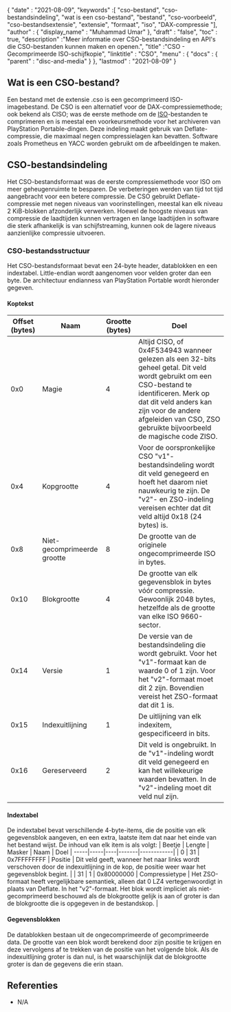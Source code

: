 {
  "date" : "2021-08-09",
  "keywords" :[ "cso-bestand", "cso-bestandsindeling", "wat is een cso-bestand", "bestand", "cso-voorbeeld", "cso-bestandsextensie", "extensie", "formaat", "iso", "DAX-compressie "],
  "author" : {
    "display_name" : "Muhammad Umar"
},
  "draft" : "false",
   "toc" : true,
  "description" :"Meer informatie over CSO-bestandsindeling en API's die CSO-bestanden kunnen maken en openen.",
  "title" :"CSO - Gecomprimeerde ISO-schijfkopie",
  "linktitle" : "CSO",
  "menu" : {
    "docs" : {
      "parent" : "disc-and-media"
}
},
  "lastmod" : "2021-08-09"
}

## Wat is een CSO-bestand?

Een bestand met de extensie .cso is een gecomprimeerd ISO-imagebestand. De CSO is een alternatief voor de DAX-compressiemethode; ook bekend als CISO; was de eerste methode om de [ISO](/nl/compression/iso/)-bestanden te comprimeren en is meestal een voorkeursmethode voor het archiveren van PlayStation Portable-dingen. Deze indeling maakt gebruik van Deflate-compressie, die maximaal negen compressielagen kan bevatten. Software zoals Prometheus en YACC worden gebruikt om de afbeeldingen te maken.

## CSO-bestandsindeling

Het CSO-bestandsformaat was de eerste compressiemethode voor ISO om meer geheugenruimte te besparen. De verbeteringen werden van tijd tot tijd aangebracht voor een betere compressie. De CSO gebruikt Deflate-compressie met negen niveaus van voorinstellingen, meestal kan elk niveau 2 KiB-blokken afzonderlijk verwerken. Hoewel de hoogste niveaus van compressie de laadtijden kunnen vertragen en lange laadtijden in software die sterk afhankelijk is van schijfstreaming, kunnen ook de lagere niveaus aanzienlijke compressie uitvoeren.

### CSO-bestandsstructuur

Het CSO-bestandsformaat bevat een 24-byte header, datablokken en een indextabel. Little-endian wordt aangenomen voor velden groter dan een byte. De architectuur endianness van PlayStation Portable wordt hieronder gegeven.

#### Koptekst

| Offset (bytes) | Naam | Grootte (bytes) | Doel |
----------|----------|--------------|---------|
| 0x0 | Magie | 4 | Altijd CISO, of 0x4F534943 wanneer gelezen als een 32-bits geheel getal. Dit veld wordt gebruikt om een CSO-bestand te identificeren. Merk op dat dit veld anders kan zijn voor de andere afgeleiden van CSO, ZSO gebruikte bijvoorbeeld de magische code ZISO. |
| 0x4 | Kopgrootte | 4 | Voor de oorspronkelijke CSO "v1"-bestandsindeling wordt dit veld genegeerd en hoeft het daarom niet nauwkeurig te zijn. De "v2"- en ZSO-indeling vereisen echter dat dit veld altijd 0x18 (24 bytes) is. |
| 0x8 | Niet-gecomprimeerde grootte | 8 | De grootte van de originele ongecomprimeerde ISO in bytes. |
| 0x10 | Blokgrootte | 4 | De grootte van elk gegevensblok in bytes vóór compressie. Gewoonlijk 2048 bytes, hetzelfde als de grootte van elke ISO 9660-sector. |
| 0x14 | Versie | 1 | De versie van de bestandsindeling die wordt gebruikt. Voor het "v1"-formaat kan de waarde 0 of 1 zijn. Voor het "v2"-formaat moet dit 2 zijn. Bovendien vereist het ZSO-formaat dat dit 1 is. |
| 0x15 | Indexuitlijning | 1 | De uitlijning van elk indexitem, gespecificeerd in bits. |
| 0x16 | Gereserveerd | 2 | Dit veld is ongebruikt. In de "v1"-indeling wordt dit veld genegeerd en kan het willekeurige waarden bevatten. In de "v2"-indeling moet dit veld nul zijn. |

#### Indextabel

De indextabel bevat verschillende 4-byte-items, die de positie van elk gegevensblok aangeven, en een extra, laatste item dat naar het einde van het bestand wijst.
De inhoud van elk item is als volgt:
| Beetje | Lengte | Masker | Naam | Doel |
-----|-----|----|-------|------------|
| 0 | 31 | 0x7FFFFFFFF | Positie | Dit veld geeft, wanneer het naar links wordt verschoven door de indexuitlijning in de kop, de positie weer waar het gegevensblok begint. |
| 31 | 1 | 0x80000000 | Compressietype | Het ZSO-formaat heeft vergelijkbare semantiek, alleen dat 0 LZ4 vertegenwoordigt in plaats van Deflate. In het "v2"-formaat. Het blok wordt impliciet als niet-gecomprimeerd beschouwd als de blokgrootte gelijk is aan of groter is dan de blokgrootte die is opgegeven in de bestandskop. |

#### Gegevensblokken

De datablokken bestaan uit de ongecomprimeerde of gecomprimeerde data. De grootte van een blok wordt berekend door zijn positie te krijgen en deze vervolgens af te trekken van de positie van het volgende blok. Als de indexuitlijning groter is dan nul, is het waarschijnlijk dat de blokgrootte groter is dan de gegevens die erin staan.


## Referenties

* N/A

